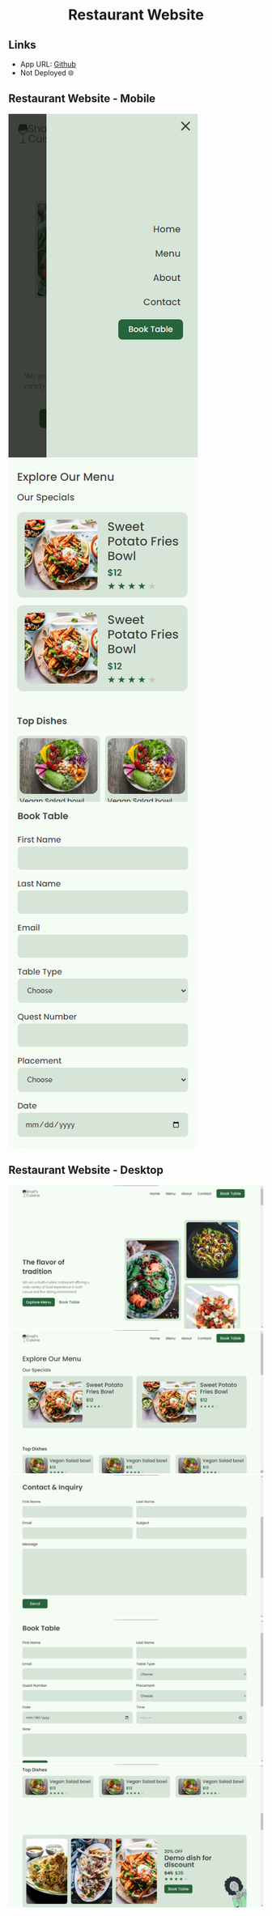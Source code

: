<h1 align="center">Restaurant Website</h1>

## Links
- App URL: [Github](https://github.com/ibrahimov13/restaurant-website.git)
- Not Deployed 🌐

## Restaurant Website - Mobile
<p>
  <img src="https://github.com/ibrahimov13/repository-assets/blob/ecd4f78b6a0c8687807797d2b66231b4033f86ca/assets/restaurant%20mobile.png" alt="Restaurant Website">&nbsp;&nbsp;&nbsp;&nbsp;&nbsp;&nbsp;
  <img src="https://github.com/ibrahimov13/repository-assets/blob/ecd4f78b6a0c8687807797d2b66231b4033f86ca/assets/restaurant%20mobile%20menu.png" alt="Restaurant Website">
  <img src="https://github.com/ibrahimov13/repository-assets/blob/ecd4f78b6a0c8687807797d2b66231b4033f86ca/assets/restaurant%20mobile%20book%20table.png" alt="Restaurant Website">
</p>

## Restaurant Website - Desktop
<img src="https://github.com/ibrahimov13/repository-assets/blob/ecd4f78b6a0c8687807797d2b66231b4033f86ca/assets/restoran%20home.png" alt="Restaurant Website">
<br />
<img src="https://github.com/ibrahimov13/repository-assets/blob/ecd4f78b6a0c8687807797d2b66231b4033f86ca/assets/restaurant%20menu.png" alt="Restaurant Website">
<br />
<img src="https://github.com/ibrahimov13/repository-assets/blob/ecd4f78b6a0c8687807797d2b66231b4033f86ca/assets/restaurant%20contact.png" alt="Restaurant Website">
<br />
<img src="https://github.com/ibrahimov13/repository-assets/blob/ecd4f78b6a0c8687807797d2b66231b4033f86ca/assets/restaurant%20book%20table.png" alt="Restaurant Website">
<br />
<img src="https://github.com/ibrahimov13/repository-assets/blob/ecd4f78b6a0c8687807797d2b66231b4033f86ca/assets/restaurant%20ads.png" alt="Restaurant Website">
